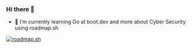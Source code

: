 ### Hi there 👋

- 🌱 I’m currently learning Go at boot.dev and more about Cyber Security using roadmap.sh

[![roadmap.sh](https://roadmap.sh/card/wide/65dcd166aec67f2e2aa19af8?variant=dark&roadmaps=cyber-security)](https://roadmap.sh)

<!--
**FK78/FK78** is a ✨ _special_ ✨ repository because its `README.md` (this file) appears on your GitHub profile.

Here are some ideas to get you started:

- 🔭 I’m currently working on ...
- 🌱 I’m currently learning ...
- 👯 I’m looking to collaborate on ...
- 🤔 I’m looking for help with ...
- 💬 Ask me about ...
- 📫 How to reach me: ...
- 😄 Pronouns: ...
- ⚡ Fun fact: ...
-->
